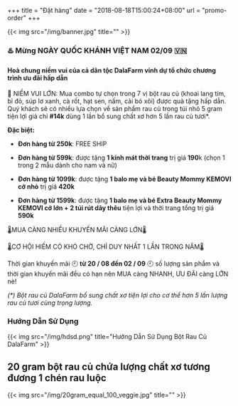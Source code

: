 +++
title = "Đặt hàng"
date = "2018-08-18T15:00:24+08:00"
url = "promo-order"
+++

{{< img src="/img/banner.jpg" title="" >}}

### :hotsprings: Mừng NGÀY QUỐC KHÁNH VIỆT NAM 02/09 🇻🇳 

#### **Hoà chung niềm vui của cả dân tộc DalaFarm vinh dự tổ chức chương trình ưu đãi hấp dẫn**

:tada: NIỀM VUI LỚN: Mua combo tự chọn trong 7 vị bột rau củ (khoai lang tím, bỉ đỏ, súp lơ xanh, cà rốt, hạt sen, nấm, cải bó xôi) được quà tặng hấp dẫn. Quý khách sẽ có nhiều lựa chọn về sản phẩm rau củ trong túi nhỏ 5 gram tiện lợi giá chỉ **#14k** dùng 1 lần bổ sung chất xơ hơn 5 lần rau củ tươi*.

**Đặc biệt:**

* **Đơn hàng từ 250k**: FREE SHIP

* **Đơn hàng từ 599k**: được tặng **1 kính mát thời trang** trị giá **190**k (chọn 1 trong 2 mẫu dành cho nam và nữ)

* **Đơn hàng từ 1099k**: được tặng **1 balo mẹ và bé Beauty Mommy KEMOVI cỡ nhỏ** trị giá **420k** 

* **Đơn hàng từ 1599k**: được tặng **1 balo mẹ và bé Extra Beauty Mommy KEMOVI cỡ lớn + 2 túi rút dây thêu** tiện lợi và thời trang tổng trị giá **590k**

🌡️MUA CÀNG NHIỀU KHUYẾN MÃI CÀNG LỚN🌡️

🌡️CƠ HỘI HIẾM CÓ KHÓ CHỜ, CHỈ DUY NHẤT 1 LẦN TRONG NĂM🌡️

Thời gian khuyến mãi :clock9: **từ 20 / 08 đến 02 / 09** :clock9: số lượng sản phẩm và thời gian khuyến mãi đều có hạn nên MUA càng NHANH, ƯU ĐÃI càng LỚN nè!

_(*) Bột rau củ DalaFarm bổ sung chất xơ tiện lợi cho cơ thể hơn 5 lần lượng rau củ tươi cùng trọng lượng._

### Hướng Dẫn Sử Dụng

{{< img src="/img/hdsd.png" title="Hướng Dẫn Sử Dụng Bột Rau Củ DalaFarm" >}}

## 20 gram bột rau củ chứa lượng chất xơ tương đương 1 chén rau luộc

{{< img src="/img/20gram_equal_100_veggie.jpg" title="" >}}